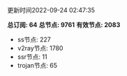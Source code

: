 更新时间2022-09-24 02:47:35

**总订阅: 64**
**总节点: 9761**
**有效节点: 2083**
- ss节点: 227
- v2ray节点: 1780
- ssr节点: 11
- trojan节点: 65
